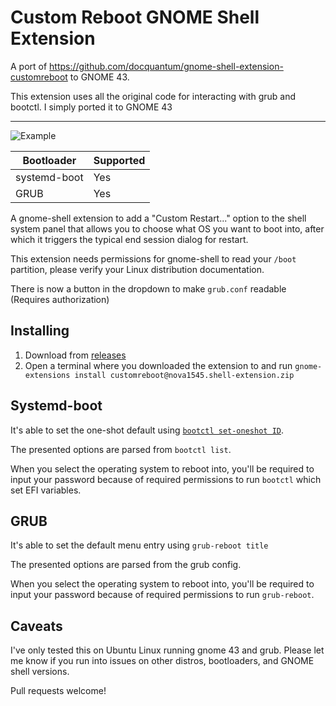 # Custom Reboot GNOME Shell Extension
A port of https://github.com/docquantum/gnome-shell-extension-customreboot to GNOME 43.

This extension uses all the original code for interacting with grub and bootctl. I simply ported it to GNOME 43

---

![Example](https://cdn.novastudios.uk/public/GNOMEExtension.png)

| Bootloader   | Supported |
| ------------ | --------- |
| systemd-boot | Yes       |
| GRUB         | Yes       |

A gnome-shell extension to add a "Custom Restart..." option to the shell system panel that allows you to choose what OS you want to boot into, after which it triggers the typical end session dialog for restart.

This extension needs permissions for gnome-shell to read your `/boot` partition, please verify your Linux distribution documentation.

There is now a button in the dropdown to make `grub.conf` readable (Requires authorization)

## Installing
1. Download from [releases](https://github.com/Nova1545/gnome-shell-extension-customreboot/releases)
2. Open a terminal where you downloaded the extension to and run `gnome-extensions install customreboot@nova1545.shell-extension.zip` 


## Systemd-boot

It's able to set the one-shot default using [`bootctl set-oneshot ID`](https://www.freedesktop.org/software/systemd/man/bootctl.html#set-default%20ID).

The presented options are parsed from `bootctl list`.

When you select the operating system to reboot into, you'll be required to input your password because of required permissions to run `bootctl` which set EFI variables.

## GRUB

It's able to set the default menu entry using `grub-reboot title`

The presented options are parsed from the grub config.

When you select the operating system to reboot into, you'll be required to input your password because of required permissions to run `grub-reboot`.

## Caveats

I've only tested this on Ubuntu Linux running gnome 43 and grub. Please let me know if you run into issues on other distros, bootloaders, and GNOME shell versions.

Pull requests welcome!
